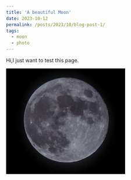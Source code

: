 ```yaml
---
title: 'A beautiful Moon'
date: 2023-10-12
permalink: /posts/2023/10/blog-post-1/
tags:
  - moon
  - photo
---
```

Hi,I just want to test this page.


![moon](/images/moon.png)
